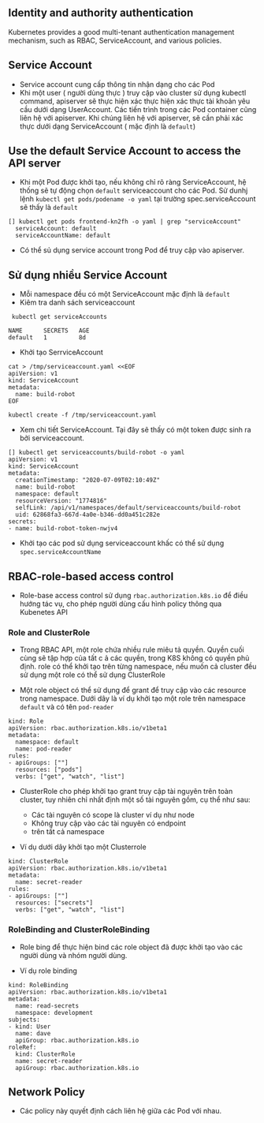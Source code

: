 

## Identity and authority authentication
Kubernetes provides a good multi-tenant authentication management mechanism, such as RBAC, ServiceAccount, and various policies.

## Service Account

- Service account cung cấp thông tin nhận dạng cho các Pod
- Khi một user ( người dùng thực ) truy cập vào cluster sử dụng kubectl command, apiserver sẽ thực hiện xác thực hiện xác thực tài khoản yêu cầu dưới dạng UserAccount. Các tiến trình trong các Pod container cũng liên hệ với apiserver. Khi chúng liên hệ với apiserver, sẽ cần phải xác thực dưới dạng ServiceAccount ( mặc định là `default`)

## Use the default Service Account to access the API server
- Khi một Pod được khởi tạo, nếu không chỉ rõ ràng ServiceAccount, hệ thống sẽ tự động chọn `default` serviceaccount cho các Pod. Sử dunhj lệnh `kubectl get pods/podename -o yaml` tại trường spec.serviceAccount sẽ thấy là `default`
```
[] kubectl get pods frontend-kn2fh -o yaml | grep "serviceAccount"
  serviceAccount: default
  serviceAccountName: default

```

- Có thể sủ dụng service account trong Pod để truy cập vào apiserver.


## Sử dụng nhiều Service Account

- Mỗi namespace đều có một ServiceAccount mặc định là `default`
- Kiêm tra danh sách serviceaccount
```
 kubectl get serviceAccounts

NAME      SECRETS   AGE
default   1         8d
```

- Khởi tạo SerrviceAccount
```
cat > /tmp/serviceaccount.yaml <<EOF
apiVersion: v1
kind: ServiceAccount
metadata:
  name: build-robot
EOF

kubectl create -f /tmp/serviceaccount.yaml
```

- Xem chi tiết ServiceAccount. Tại đây sẽ thấy có một token được sinh ra bởi serviceaccount.
```
[] kubectl get serviceaccounts/build-robot -o yaml
apiVersion: v1
kind: ServiceAccount
metadata:
  creationTimestamp: "2020-07-09T02:10:49Z"
  name: build-robot
  namespace: default
  resourceVersion: "1774816"
  selfLink: /api/v1/namespaces/default/serviceaccounts/build-robot
  uid: 62868fa3-667d-4a0e-b346-dd0a451c282e
secrets:
- name: build-robot-token-nwjv4

```

- Khởi tạo các pod sử dụng serviceaccount khấc có thể sử dụng `spec.serviceAccountName`


## RBAC-role-based access control


- Role-base  access control sử dụng `rbac.authorization.k8s.io` để điều hướng tác vụ, cho phép người dùng cấu hình policy thông qua Kubenetes API

### Role and ClusterRole
- Trong RBAC API, một role chứa  nhiều rule miêu tả quyền. Quyền cuối cùng sẽ tập hợp của tất c ả các quyền, trong K8S không có quyền phủ định. role có thể khởi tạo trên từng namespace, nếu muốn cả cluster đều sử dụng một role có thể sử dụng ClusterRole

- Một role object có thể sử dụng để grant để truy cập vào các resource trong namespace. Dưới dây là ví dụ khởi tạo một role trên namespace `default` và có tên `pod-reader`
```
kind: Role
apiVersion: rbac.authorization.k8s.io/v1beta1
metadata:
  namespace: default
  name: pod-reader
rules:
- apiGroups: [""] 
  resources: ["pods"]
  verbs: ["get", "watch", "list"]
```

- ClusterRole cho phép khởi tạo grant truy cập tài nguyên trên toàn cluster, tuy nhiên chỉ nhất định một số tài nguyên gồm, cụ thể như sau:
    - Các tài nguyên có scope là cluster ví dụ như node
    - Không truy cập vào các tài nguyên có endpoint 
    - trên tất cả namespace

- Ví dụ dưới dây khởi tạo một Clusterrole
```
kind: ClusterRole
apiVersion: rbac.authorization.k8s.io/v1beta1
metadata:
  name: secret-reader
rules:
- apiGroups: [""]
  resources: ["secrets"]
  verbs: ["get", "watch", "list"]
```

### RoleBinding and ClusterRoleBinding
- Role bing để thực hiện bind các role object đã được khởi tạo vào các người dùng và nhóm người dùng.

- Ví dụ role binding
```
kind: RoleBinding
apiVersion: rbac.authorization.k8s.io/v1beta1
metadata:
  name: read-secrets
  namespace: development
subjects:
- kind: User
  name: dave
  apiGroup: rbac.authorization.k8s.io
roleRef:
  kind: ClusterRole
  name: secret-reader
  apiGroup: rbac.authorization.k8s.io
```

## Network Policy

- Các policy này quyết định cách liên hệ giữa các Pod với nhau.